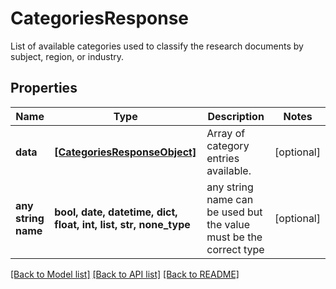 # CategoriesResponse

List of available categories used to classify the research documents by subject, region, or industry.

## Properties
Name | Type | Description | Notes
------------ | ------------- | ------------- | -------------
**data** | [**[CategoriesResponseObject]**](CategoriesResponseObject.md) | Array of category entries available. | [optional] 
**any string name** | **bool, date, datetime, dict, float, int, list, str, none_type** | any string name can be used but the value must be the correct type | [optional]

[[Back to Model list]](../README.md#documentation-for-models) [[Back to API list]](../README.md#documentation-for-api-endpoints) [[Back to README]](../README.md)



